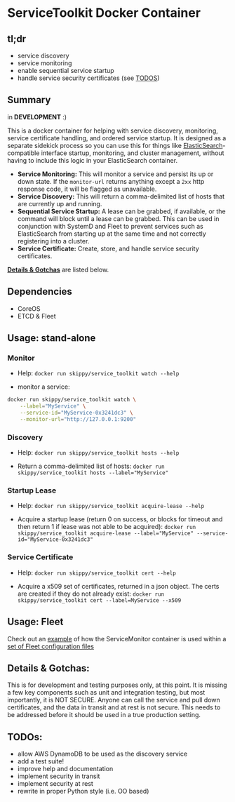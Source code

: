 ServiceToolkit Docker Container
=========


tl;dr
-----

* service discovery
* service monitoring
* enable sequential service startup
* handle service security certificates (see [TODOS](#todos))


Summary
-------

in **DEVELOPMENT** :)

This is a docker container for helping with service discovery, monitoring, service certificate handling, and ordered service startup.  It is designed as a separate sidekick process so you can use this for things like [ElasticSearch](https://github.com/skippy/docker-repo/tree/master/elasticsearch)-compatible interface startup, monitoring, and cluster management, without having to include this logic in your ElasticSearch container.

* **Service Monitoring:**  This will monitor a service and persist its up or down state.  If the `monitor-url` returns anything except a `2xx` http response code, it will be flagged as unavailable.  
* **Service Discovery:** This will return a comma-delimited list of hosts that are currently up and running.
* **Sequential Service Startup:** A lease can be grabbed, if available, or the command will block until a lease can be grabbed.  This can be used in conjunction with SystemD and Fleet to prevent services such as ElasticSearch from starting up at the same time and not correctly registering into a cluster.
* **Service Certificate:** Create, store, and handle service security certificates.


**[Details & Gotchas](#details)** are listed below.


Dependencies
-------

* CoreOS
* ETCD & Fleet


Usage: stand-alone
-------------------------

### Monitor
* Help: `docker run skippy/service_toolkit watch --help`

* monitor a service:

```bash
docker run skippy/service_toolkit watch \
	--label="MyService" \
	--service-id="MyService-0x3241dc3" \
	--monitor-url="http://127.0.0.1:9200"
```

### Discovery
* Help: `docker run skippy/service_toolkit hosts --help`

* Return a comma-delimited list of hosts: `docker run skippy/service_toolkit hosts --label="MyService"`

### Startup Lease
* Help: `docker run skippy/service_toolkit acquire-lease --help`

* Acquire a startup lease (return 0 on success, or blocks for timeout and then return 1 if lease was not able to be acquired):
`docker run skippy/service_toolkit acquire-lease --label="MyService" --service-id="MyService-0x3241dc3"`

### Service Certificate
* Help: `docker run skippy/service_toolkit cert --help`

* Acquire a x509 set of certificates, returned in a json object.  The certs are created if they do not already exist:
`docker run skippy/service_toolkit cert --label=MyService --x509`


Usage: Fleet
-------------------------
Check out an [example](https://github.com/skippy/docker-repo/tree/master/elasticsearch) of how the ServiceMonitor container is used within a [set of Fleet configuration files](https://github.com/skippy/docker-repo/blob/master/elasticsearch/fleet/)


<a name="details"></a>
Details & Gotchas:
-------------------------
This is for development and testing purposes only, at this point.  It is missing a few key components such as unit and integration testing, but most importantly, it is NOT SECURE.  Anyone can call the service and pull down certificates, and the data in transit and at rest is not secure.  This needs to be addressed before it should be used in a true production setting.


<a name="todos"></a>
TODOs:
-------------------------
* allow AWS DynamoDB to be used as the discovery service
* add a test suite!
* improve help and documentation
* implement security in transit
* implement security at rest
* rewrite in proper Python style (i.e. OO based)